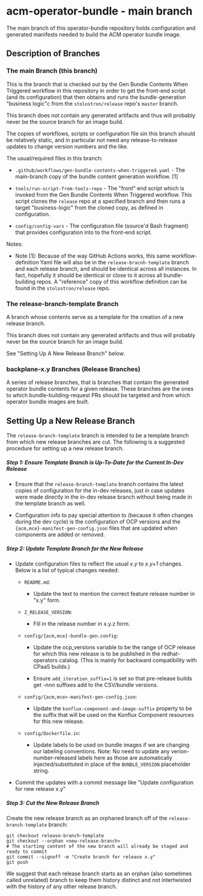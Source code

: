 # acm-operator-bundle - main branch

The main branch of this operator-bundle repository holds configuration and generated
manifests needed to build the ACM operator bundle image.

## Description of Branches

### The main Branch (this branch)

This is the branch that is checked out by the Gen Bundle Contents When Triggered workflow in this
repository in order to get the front-end script (and its configuration) that then obtains and runs
the bundle-generation "business logic"c from the `stolostron/release` repo's `master` branch.

This branch does not contain any generated artifacts and thus will probably never be the source
branch for an image build.

The copies of workflows, scripts or configuration file sin this branch should be relatively static,
and in particular not need any release-to-release updates to change version numbers and the like.

The usual/required files in this branch:

- `.github/workflows/gen-bundle-contents-when-triggered.yaml` - The main-branch copy of the bundle
content generation workflow.  [1]

- `tools/run-script-from-tools-repo` - The "front" end script which is invoked from the
Gen Bundle Contents When Triggered workflow.  This script clones the `release` repo at a
specified branch and then runs a target "business-logic" from the cloned copy, as defined
in configuration.

- `config/config-vars` - The configuration file (source'd Bash fragment) that provides
configuration into to the front-end script.

Notes:

- Note [1]: Because of the way GitHub Actions works, this same workflow-definition Yaml file
will also be in the `release-bracnh-template` branch and each release branch, and should
be identical across all instances. In fact, hopefully it should be identical or close to
it across all bundle-building repos.  A "reference" copy of this workflow definition can be
found in the `stolostron/release` repo.

### The release-branch-template Branch

A branch whose contents serve as a template for the creation of a new release branch. 

This branch does not contain any generated artifacts and thus will probably never be the
source branch for an image build.

See "Setting Up A New Release Branch" below.

### backplane-x.y Branches (Release Branches)

A series of release branches, that is branches that contain the generated operator bundle contents
for a given release.  These branches are the ones to which bundle-building-request PRs should be
targeted and from which operator bundle images are built.


## Setting Up a New Release Branch

The `release-branch-template` branch is intended to be a template branch from which new release
branches are cut.  The following is a suggested procedure for setting up  a new release branch.

##### Step 1: Ensure Template Branch is Up-To-Date for  the Current In-Dev Release

- Ensure that the `release-branch-template` branch contains the latest copies of configuration
for the in-dev releases, just in case updates were made directly in the in-dev release branch
without being made in the template branch as well.

- Configuration info to pay special attention to (because it often changes during the dev cycle) is
the configuration of OCP versions and the `{acm,mce}-manifest-gen-config.json` files that are
updated when components are added or removed.

##### Step 2: Update Template Branch for the New Release

- Update configuration files to reflect the usual *x.y* to *x.y+1* changes.  Below is a  list of
typical changes needed:

  - `README.md`:
    - Update the text to mention the correct feature release number in "x.y" form.

  - `Z_RELEASE_VERSION`:
    - Fill in the release number in x.y.z form.

  - `config/{acm,mce}-bundle-gen.config`:
    - Update the ocp_versions variable to be the range of OCP release for which this  new release
      is to be published in the redhat-operators catalog.  (This is mainly for backward compatibility
      with CPaaS builds.)

    - Ensure `add_iteration_suffix=1` is set so that pre-release builds get *-nnn* suffixes add to
      the CSV/bundle versions.

  - `config/{acm,mce>-manifest-gen-config.json`:
    - Update the `konflux-component-and-image-suffix` property to be the suffix that will be
      used on the Konflux Component resources for this new release.

  - `config/Dockerfile.in`:
    - Update labels to be used on bundle images if we are changing our labeling conventions.
       Note: No need to update any verion-number-released labels here as those are automatically
      injected/substituted in place of the `BUNDLE_VERSION` placeholder string.

- Commit the updates with a commit message like "Update configuration for new release x.y"

##### Step 3: Cut the New Release Branch

Create the new release branch as an orphaned branch off of the `release-branch-template` branch:

```
git checkout release-branch-template
git checkout --orphan <new-release-branch>
# The starting content of the new branch will already be staged and ready to commit
git commit --signoff -m "Create branch for release x.y"
git push
```

We suggest that each release branch starts as an orphan (also sometimes called unrelated) branch to
keep them history distinct and not intertwisted with the history of any other release branch.
